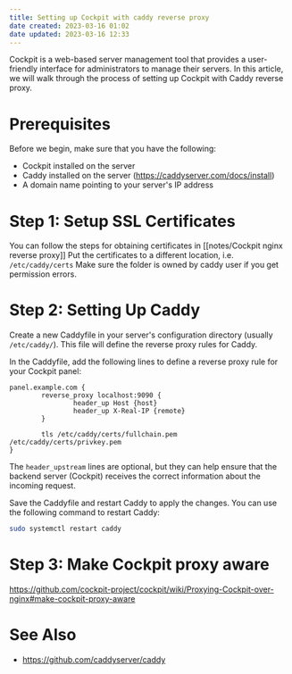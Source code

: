 ```yaml
---
title: Setting up Cockpit with caddy reverse proxy
date created: 2023-03-16 01:02
date updated: 2023-03-16 12:33
---
```


Cockpit is a web-based server management tool that provides a user-friendly interface for administrators to manage their servers. In this article, we will walk through the process of setting up Cockpit with Caddy reverse proxy.

# Prerequisites

Before we begin, make sure that you have the following:

- Cockpit installed on the server
- Caddy installed on the server (<https://caddyserver.com/docs/install>)
- A domain name pointing to your server's IP address

# Step 1: Setup SSL Certificates

You can follow the steps for obtaining certificates in [[notes/Cockpit nginx reverse proxy]]
Put the certificates to a different location, i.e. `/etc/caddy/certs`
Make sure the folder is owned by caddy user if you get permission errors.

# Step 2: Setting Up Caddy

Create a new Caddyfile in your server's configuration directory (usually `/etc/caddy/`). This file will define the reverse proxy rules for Caddy.

In the Caddyfile, add the following lines to define a reverse proxy rule for your Cockpit panel:

```nginx
panel.example.com {
        reverse_proxy localhost:9090 {
                header_up Host {host}
                header_up X-Real-IP {remote}
        }

        tls /etc/caddy/certs/fullchain.pem /etc/caddy/certs/privkey.pem
}
```

The `header_upstream` lines are optional, but they can help ensure that the backend server (Cockpit) receives the correct information about the incoming request.

Save the Caddyfile and restart Caddy to apply the changes. You can use the following command to restart Caddy:

```bash
sudo systemctl restart caddy
```

# Step 3: Make Cockpit proxy aware

<https://github.com/cockpit-project/cockpit/wiki/Proxying-Cockpit-over-nginx#make-cockpit-proxy-aware>

# See Also

- <https://github.com/caddyserver/caddy>
